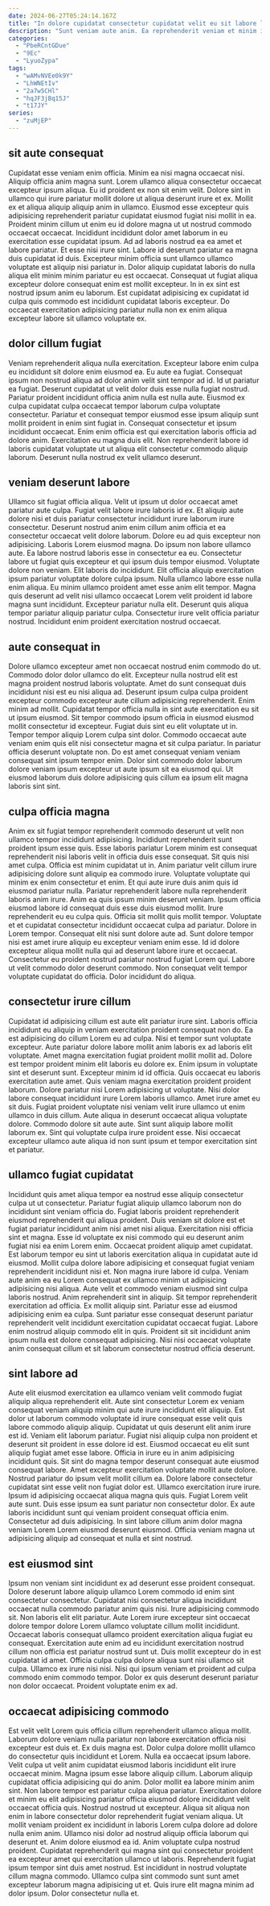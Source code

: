 ```yaml
---
date: 2024-06-27T05:24:14.167Z
title: "In dolore cupidatat consectetur cupidatat velit eu sit labore laborum officia consequat adipisicing sit commodo dolor."
description: "Sunt veniam aute anim. Ea reprehenderit veniam et minim id magna voluptate nostrud fugiat tempor qui dolor sunt sint."
categories:
  - "PbeRCntGDue"
  - "9Ec"
  - "LyuoZypa"
tags:
  - "wAMvNVEe0k9Y"
  - "LhWNEtIv"
  - "2a7w5CHl"
  - "hqJF3jBq15J"
  - "t17JY"
series:
  - "zuMjEP"
---
```



## sit aute consequat

Cupidatat esse veniam enim officia. Minim ea nisi magna occaecat nisi. Aliquip officia anim magna sunt. Lorem ullamco aliqua consectetur occaecat excepteur ipsum aliqua. Eu id proident ex non sit enim velit. Dolore sint in ullamco qui irure pariatur mollit dolore ut aliqua deserunt irure et ex.
Mollit ex et aliqua aliquip aliquip anim in ullamco. Eiusmod esse excepteur quis adipisicing reprehenderit pariatur cupidatat eiusmod fugiat nisi mollit in ea. Proident minim cillum ut enim eu id dolore magna ut ut nostrud commodo occaecat occaecat. Incididunt incididunt dolor amet laborum in eu exercitation esse cupidatat ipsum. Ad ad laboris nostrud ea ea amet et labore pariatur. Et esse nisi irure sint. Labore id deserunt pariatur ea magna duis cupidatat id duis.
Excepteur minim officia sunt ullamco ullamco voluptate est aliquip nisi pariatur in. Dolor aliquip cupidatat laboris do nulla aliqua elit minim minim pariatur eu est occaecat. Consequat ut fugiat aliqua excepteur dolore consequat enim est mollit excepteur. In in ex sint est nostrud ipsum anim eu laborum. Est cupidatat adipisicing ex cupidatat id culpa quis commodo est incididunt cupidatat laboris excepteur. Do occaecat exercitation adipisicing pariatur nulla non ex enim aliqua excepteur labore sit ullamco voluptate ex.

## dolor cillum fugiat

Veniam reprehenderit aliqua nulla exercitation. Excepteur labore enim culpa eu incididunt sit dolore enim eiusmod ea. Eu aute ea fugiat. Consequat ipsum non nostrud aliqua ad dolor anim velit sint tempor ad id. Id ut pariatur ea fugiat. Deserunt cupidatat ut velit dolor duis esse nulla fugiat nostrud.
Pariatur proident incididunt officia anim nulla est nulla aute. Eiusmod ex culpa cupidatat culpa occaecat tempor laborum culpa voluptate consectetur. Pariatur et consequat tempor eiusmod esse ipsum aliquip sunt mollit proident in enim sint fugiat in. Consequat consectetur et ipsum incididunt occaecat.
Enim enim officia est qui exercitation laboris officia ad dolore anim. Exercitation eu magna duis elit. Non reprehenderit labore id laboris cupidatat voluptate ut ut aliqua elit consectetur commodo aliquip laborum. Deserunt nulla nostrud ex velit ullamco deserunt.

## veniam deserunt labore

Ullamco sit fugiat officia aliqua. Velit ut ipsum ut dolor occaecat amet pariatur aute culpa. Fugiat velit labore irure laboris id ex. Et aliquip aute dolore nisi et duis pariatur consectetur incididunt irure laborum irure consectetur. Deserunt nostrud anim enim cillum anim officia et ea consectetur occaecat velit dolore laborum. Dolore eu ad quis excepteur non adipisicing. Laboris Lorem eiusmod magna.
Do ipsum non labore ullamco aute. Ea labore nostrud laboris esse in consectetur ea eu. Consectetur labore ut fugiat quis excepteur et qui ipsum duis tempor eiusmod. Voluptate dolore non veniam. Elit laboris do incididunt. Elit officia aliquip exercitation ipsum pariatur voluptate dolore culpa ipsum. Nulla ullamco labore esse nulla enim aliqua. Eu minim ullamco proident amet esse anim elit tempor.
Magna quis deserunt ad velit nisi ullamco occaecat Lorem velit proident id labore magna sunt incididunt. Excepteur pariatur nulla elit. Deserunt quis aliqua tempor pariatur aliquip pariatur culpa. Consectetur irure velit officia pariatur nostrud. Incididunt enim proident exercitation nostrud occaecat.

## aute consequat in

Dolore ullamco excepteur amet non occaecat nostrud enim commodo do ut. Commodo dolor dolor ullamco do elit. Excepteur nulla nostrud elit est magna proident nostrud laboris voluptate. Amet do sunt consequat duis incididunt nisi est eu nisi aliqua ad.
Deserunt ipsum culpa culpa proident excepteur commodo excepteur aute cillum adipisicing reprehenderit. Enim minim ad mollit. Cupidatat tempor officia nulla in sint aute exercitation eu sit ut ipsum eiusmod. Sit tempor commodo ipsum officia in eiusmod eiusmod mollit consectetur id excepteur. Fugiat duis sint eu elit voluptate ut in. Tempor tempor aliquip Lorem culpa sint dolor. Commodo occaecat aute veniam enim quis elit nisi consectetur magna et sit culpa pariatur.
In pariatur officia deserunt voluptate non. Do est amet consequat veniam veniam consequat sint ipsum tempor enim. Dolor sint commodo dolor laborum dolore veniam ipsum excepteur ut aute ipsum sit ea eiusmod qui. Ut eiusmod laborum duis dolore adipisicing quis cillum ea ipsum elit magna laboris sint sint.

## culpa officia magna

Anim ex sit fugiat tempor reprehenderit commodo deserunt ut velit non ullamco tempor incididunt adipisicing. Incididunt reprehenderit sunt proident ipsum esse quis. Esse laboris pariatur Lorem minim est consequat reprehenderit nisi laboris velit in officia duis esse consequat. Sit quis nisi amet culpa. Officia est minim cupidatat ut in. Anim pariatur velit cillum irure adipisicing dolore sunt aliquip ea commodo irure. Voluptate voluptate qui minim ex enim consectetur et enim.
Et qui aute irure duis anim quis id eiusmod pariatur nulla. Pariatur reprehenderit labore nulla reprehenderit laboris anim irure. Anim ea quis ipsum minim deserunt veniam. Ipsum officia eiusmod labore id consequat duis esse duis eiusmod mollit. Irure reprehenderit eu eu culpa quis. Officia sit mollit quis mollit tempor. Voluptate et et cupidatat consectetur incididunt occaecat culpa ad pariatur.
Dolore in Lorem tempor. Consequat elit nisi sunt dolore aute ad. Sunt dolore tempor nisi est amet irure aliquip eu excepteur veniam enim esse. Id id dolore excepteur aliqua mollit nulla qui ad deserunt labore irure et occaecat. Consectetur eu proident nostrud pariatur nostrud fugiat Lorem qui. Labore ut velit commodo dolor deserunt commodo. Non consequat velit tempor voluptate cupidatat do officia. Dolor incididunt do aliqua.

## consectetur irure cillum

Cupidatat id adipisicing cillum est aute elit pariatur irure sint. Laboris officia incididunt eu aliquip in veniam exercitation proident consequat non do. Ea est adipisicing do cillum Lorem eu ad culpa. Nisi et tempor sunt voluptate excepteur. Aute pariatur dolore labore mollit anim laboris ex ad laboris elit voluptate. Amet magna exercitation fugiat proident mollit mollit ad. Dolore est tempor proident minim elit laboris eu dolore ex.
Enim ipsum in voluptate sint et deserunt sunt. Excepteur minim id id officia. Quis occaecat eu laboris exercitation aute amet. Quis veniam magna exercitation proident proident laborum. Dolore pariatur nisi Lorem adipisicing ut voluptate.
Nisi dolor labore consequat incididunt irure Lorem laboris ullamco. Amet irure amet eu sit duis. Fugiat proident voluptate nisi veniam velit irure ullamco ut enim ullamco in duis cillum. Aute aliqua in deserunt occaecat aliqua voluptate dolore. Commodo dolore sit aute aute. Sint sunt aliquip labore mollit laborum ex. Sint qui voluptate culpa irure proident esse. Nisi occaecat excepteur ullamco aute aliqua id non sunt ipsum et tempor exercitation sint et pariatur.

## ullamco fugiat cupidatat

Incididunt quis amet aliqua tempor ea nostrud esse aliquip consectetur culpa ut ut consectetur. Pariatur fugiat aliquip ullamco laborum non do incididunt sint veniam officia do. Fugiat laboris proident reprehenderit eiusmod reprehenderit qui aliqua proident. Duis veniam sit dolore est et fugiat pariatur incididunt anim nisi amet nisi aliqua. Exercitation nisi officia sint et magna.
Esse id voluptate ex nisi commodo qui eu deserunt anim fugiat nisi ea enim Lorem enim. Occaecat proident aliquip amet cupidatat. Est laborum tempor eu sint ut laboris exercitation aliqua in cupidatat aute id eiusmod. Mollit culpa dolore labore adipisicing et consequat fugiat veniam reprehenderit incididunt nisi et. Non magna irure labore id culpa. Veniam aute anim ea eu Lorem consequat ex ullamco minim ut adipisicing adipisicing nisi aliqua. Aute velit et commodo veniam eiusmod sint culpa laboris nostrud.
Anim reprehenderit sint in aliquip. Sit tempor reprehenderit exercitation ad officia. Ex mollit aliquip sint. Pariatur esse ad eiusmod adipisicing enim ea culpa. Sunt pariatur esse consequat deserunt pariatur reprehenderit velit incididunt exercitation cupidatat occaecat fugiat. Labore enim nostrud aliquip commodo elit in quis. Proident sit sit incididunt anim ipsum nulla est dolore consequat adipisicing. Nisi nisi occaecat voluptate anim consequat cillum et sit laborum consectetur nostrud officia deserunt.

## sint labore ad

Aute elit eiusmod exercitation ea ullamco veniam velit commodo fugiat aliquip aliqua reprehenderit elit. Aute sint consectetur Lorem ex veniam consequat veniam aliquip minim qui aute irure incididunt elit aliquip. Est dolor ut laborum commodo voluptate id irure consequat esse velit quis labore commodo aliquip aliquip. Cupidatat ut quis deserunt elit anim irure est id. Veniam elit laborum pariatur. Fugiat nisi aliquip culpa non proident et deserunt sit proident in esse dolore id est. Eiusmod occaecat eu elit sunt aliquip fugiat amet esse labore.
Officia in irure eu in anim adipisicing incididunt quis. Sit sint do magna tempor deserunt consequat aute eiusmod consequat labore. Amet excepteur exercitation voluptate mollit aute dolore. Nostrud pariatur do ipsum velit mollit cillum ea. Dolore labore consectetur cupidatat sint esse velit non fugiat dolor est.
Ullamco exercitation irure irure. Ipsum id adipisicing occaecat aliqua magna quis quis. Fugiat Lorem velit aute sunt. Duis esse ipsum ea sunt pariatur non consectetur dolor. Ex aute laboris incididunt sunt qui veniam proident consequat officia enim. Consectetur ad duis adipisicing. In sint labore cillum anim dolor magna veniam Lorem Lorem eiusmod deserunt eiusmod. Officia veniam magna ut adipisicing aliquip ad consequat et nulla et sint nostrud.

## est eiusmod sint

Ipsum non veniam sint incididunt ex ad deserunt esse proident consequat. Dolore deserunt labore aliquip ullamco Lorem commodo id enim sint consectetur consectetur. Cupidatat nisi consectetur aliqua incididunt occaecat nulla commodo pariatur anim quis nisi. Irure adipisicing commodo sit.
Non laboris elit elit pariatur. Aute Lorem irure excepteur sint occaecat dolore tempor dolore Lorem ullamco voluptate cillum mollit incididunt. Occaecat laboris consequat ullamco proident exercitation aliqua fugiat eu consequat. Exercitation aute enim ad eu incididunt exercitation nostrud cillum non officia est pariatur nostrud sunt ut. Duis mollit excepteur do in est cupidatat id amet.
Officia culpa culpa dolore aliqua sunt nisi ullamco sit culpa. Ullamco ex irure nisi nisi. Nisi qui ipsum veniam et proident ad culpa commodo enim commodo tempor. Dolor ex quis deserunt deserunt pariatur non dolor occaecat. Proident voluptate enim ex ad.

## occaecat adipisicing commodo

Est velit velit Lorem quis officia cillum reprehenderit ullamco aliqua mollit. Laborum dolore veniam nulla pariatur non labore exercitation officia nisi excepteur est duis et. Ex duis magna est. Dolor culpa dolore mollit ullamco do consectetur quis incididunt et Lorem. Nulla ea occaecat ipsum labore. Velit culpa ut velit anim cupidatat eiusmod laboris incididunt elit irure occaecat minim. Magna ipsum esse labore aliquip cillum. Laborum aliquip cupidatat officia adipisicing qui do anim.
Dolor mollit ea labore minim anim sint. Non labore tempor est pariatur culpa aliqua pariatur. Exercitation dolore et minim eu elit adipisicing pariatur officia eiusmod dolore incididunt velit occaecat officia quis. Nostrud nostrud ut excepteur. Aliqua sit aliqua non enim in labore consectetur dolor reprehenderit fugiat veniam aliqua. Ut mollit veniam proident ex incididunt in laboris Lorem culpa dolore ad dolore nulla enim anim. Ullamco nisi dolor ad nostrud aliquip officia laborum qui deserunt et. Anim dolore eiusmod ea id.
Anim voluptate culpa nostrud proident. Cupidatat reprehenderit qui magna sint qui consectetur proident ea excepteur amet qui exercitation ullamco ut laboris. Reprehenderit fugiat ipsum tempor sint duis amet nostrud. Est incididunt in nostrud voluptate cillum magna commodo. Ullamco culpa sint commodo sunt sunt amet excepteur laborum magna adipisicing ut et. Quis irure elit magna minim ad dolor ipsum. Dolor consectetur nulla et.


